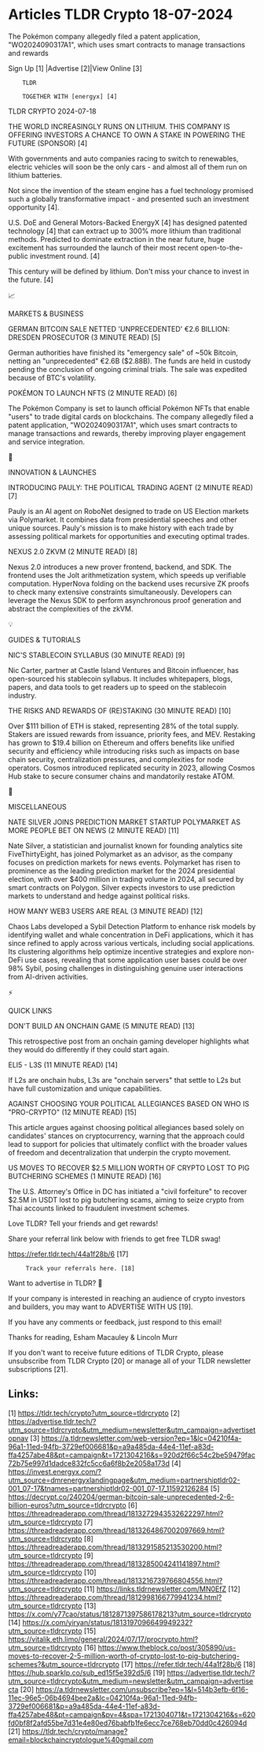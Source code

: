 # Articles TLDR Crypto 18-07-2024

The Pokémon company allegedly filed a patent application,
"WO2024090317A1", which uses smart contracts to manage transactions
and rewards  

 Sign Up [1] |Advertise [2]|View Online [3] 

		TLDR 

		TOGETHER WITH [energyx] [4]

TLDR CRYPTO 2024-07-18

 THE WORLD INCREASINGLY RUNS ON LITHIUM. THIS COMPANY IS OFFERING
INVESTORS A CHANCE TO OWN A STAKE IN POWERING THE FUTURE (SPONSOR) [4]


 With governments and auto companies racing to switch to renewables,
electric vehicles will soon be the only cars - and almost all of them
run on lithium batteries.

Not since the invention of the steam engine has a fuel technology
promised such a globally transformative impact - and presented such an
investment opportunity [4].

U.S. DoE and General Motors-Backed EnergyX [4] has designed patented
technology [4] that can extract up to 300% more lithium than
traditional methods. Predicted to dominate extraction in the near
future, huge excitement has surrounded the launch of their most recent
open-to-the-public investment round. [4]

This century will be defined by lithium. Don't miss your chance to
invest in the future. [4]

📈 

MARKETS & BUSINESS

 GERMAN BITCOIN SALE NETTED 'UNPRECEDENTED' €2.6 BILLION: DRESDEN
PROSECUTOR (3 MINUTE READ) [5] 

 German authorities have finished its "emergency sale" of ~50k
Bitcoin, netting an "unprecedented" €2.6B ($2.88B). The funds are
held in custody pending the conclusion of ongoing criminal trials. The
sale was expedited because of BTC's volatility. 

 POKÉMON TO LAUNCH NFTS (2 MINUTE READ) [6] 

 The Pokémon Company is set to launch official Pokémon NFTs that
enable "users" to trade digital cards on blockchains. The company
allegedly filed a patent application, "WO2024090317A1", which uses
smart contracts to manage transactions and rewards, thereby improving
player engagement and service integration. 

🚀 

INNOVATION & LAUNCHES

 INTRODUCING PAULY: THE POLITICAL TRADING AGENT (2 MINUTE READ) [7] 

 Pauly is an AI agent on RoboNet designed to trade on US Election
markets via Polymarket. It combines data from presidential speeches
and other unique sources. Pauly's mission is to make history with each
trade by assessing political markets for opportunities and executing
optimal trades. 

 NEXUS 2.0 ZKVM (2 MINUTE READ) [8] 

 Nexus 2.0 introduces a new prover frontend, backend, and SDK. The
frontend uses the Jolt arithmetization system, which speeds up
verifiable computation. HyperNova folding on the backend uses
recursive ZK proofs to check many extensive constraints
simultaneously. Developers can leverage the Nexus SDK to perform
asynchronous proof generation and abstract the complexities of the
zkVM. 

💡 

GUIDES & TUTORIALS

 NIC'S STABLECOIN SYLLABUS (30 MINUTE READ) [9] 

 Nic Carter, partner at Castle Island Ventures and Bitcoin influencer,
has open-sourced his stablecoin syllabus. It includes whitepapers,
blogs, papers, and data tools to get readers up to speed on the
stablecoin industry. 

 THE RISKS AND REWARDS OF (RE)STAKING (30 MINUTE READ) [10] 

 Over $111 billion of ETH is staked, representing 28% of the total
supply. Stakers are issued rewards from issuance, priority fees, and
MEV. Restaking has grown to $19.4 billion on Ethereum and offers
benefits like unified security and efficiency while introducing risks
such as impacts on base chain security, centralization pressures, and
complexities for node operators. Cosmos introduced replicated security
in 2023, allowing Cosmos Hub stake to secure consumer chains and
mandatorily restake ATOM. 

🦄 

MISCELLANEOUS

 NATE SILVER JOINS PREDICTION MARKET STARTUP POLYMARKET AS MORE PEOPLE
BET ON NEWS (2 MINUTE READ) [11] 

 Nate Silver, a statistician and journalist known for founding
analytics site FiveThirtyEight, has joined Polymarket as an advisor,
as the company focuses on prediction markets for news events.
Polymarket has risen to prominence as the leading prediction market
for the 2024 presidential election, with over $400 million in trading
volume in 2024, all secured by smart contracts on Polygon. Silver
expects investors to use prediction markets to understand and hedge
against political risks. 

 HOW MANY WEB3 USERS ARE REAL (3 MINUTE READ) [12] 

 Chaos Labs developed a Sybil Detection Platform to enhance risk
models by identifying wallet and whale concentration in DeFi
applications, which it has since refined to apply across various
verticals, including social applications. Its clustering algorithms
help optimize incentive strategies and explore non-DeFi use cases,
revealing that some application user bases could be over 98% Sybil,
posing challenges in distinguishing genuine user interactions from
AI-driven activities. 

⚡ 

QUICK LINKS

 DON'T BUILD AN ONCHAIN GAME (5 MINUTE READ) [13] 

 This retrospective post from an onchain gaming developer highlights
what they would do differently if they could start again. 

 ELI5 - L3S (11 MINUTE READ) [14] 

 If L2s are onchain hubs, L3s are "onchain servers" that settle to L2s
but have full customization and unique capabilities. 

 AGAINST CHOOSING YOUR POLITICAL ALLEGIANCES BASED ON WHO IS
"PRO-CRYPTO" (12 MINUTE READ) [15] 

 This article argues against choosing political allegiances based
solely on candidates' stances on cryptocurrency, warning that the
approach could lead to support for policies that ultimately conflict
with the broader values of freedom and decentralization that underpin
the crypto movement. 

 US MOVES TO RECOVER $2.5 MILLION WORTH OF CRYPTO LOST TO PIG
BUTCHERING SCHEMES (1 MINUTE READ) [16] 

 The U.S. Attorney's Office in DC has initiated a "civil forfeiture"
to recover $2.5M in USDT lost to pig butchering scams, aiming to seize
crypto from Thai accounts linked to fraudulent investment schemes. 

Love TLDR? Tell your friends and get rewards!

 Share your referral link below with friends to get free TLDR swag! 

 https://refer.tldr.tech/44a1f28b/6 [17] 

		 Track your referrals here. [18] 

Want to advertise in TLDR? 📰

 If your company is interested in reaching an audience of crypto
investors and builders, you may want to ADVERTISE WITH US [19]. 

 If you have any comments or feedback, just respond to this email! 

Thanks for reading, 
Esham Macauley & Lincoln Murr 

If you don't want to receive future editions of TLDR Crypto, please
unsubscribe from TLDR Crypto [20] or manage all of your TLDR
newsletter subscriptions [21]. 

 

Links:
------
[1] https://tldr.tech/crypto?utm_source=tldrcrypto
[2] https://advertise.tldr.tech/?utm_source=tldrcrypto&utm_medium=newsletter&utm_campaign=advertisetopnav
[3] https://a.tldrnewsletter.com/web-version?ep=1&lc=04210f4a-96a1-11ed-94fb-3729ef006681&p=a9a485da-44e4-11ef-a83d-ffa4257abe48&pt=campaign&t=1721304216&s=920d2f66c54c2be59479fac72b75e997d1dadce832fc5cc6a6f8b2e2058a173d
[4] https://invest.energyx.com/?utm_source=dmrenergyxlandingpage&utm_medium=partnershiptldr02-001_07-17&tnames=partnershiptldr02-001_07-17_11592126284
[5] https://decrypt.co/240204/german-bitcoin-sale-unprecedented-2-6-billion-euros?utm_source=tldrcrypto
[6] https://threadreaderapp.com/thread/1813272943532622297.html?utm_source=tldrcrypto
[7] https://threadreaderapp.com/thread/1813264867002097669.html?utm_source=tldrcrypto
[8] https://threadreaderapp.com/thread/1813291585213530200.html?utm_source=tldrcrypto
[9] https://threadreaderapp.com/thread/1813285004241141897.html?utm_source=tldrcrypto
[10] https://threadreaderapp.com/thread/1813216739766804556.html?utm_source=tldrcrypto
[11] https://links.tldrnewsletter.com/MN0EfZ
[12] https://threadreaderapp.com/thread/1812998166779941234.html?utm_source=tldrcrypto
[13] https://x.com/y77cao/status/1812871397586178213?utm_source=tldrcrypto
[14] https://x.com/yiryan/status/1813197096649949232?utm_source=tldrcrypto
[15] https://vitalik.eth.limo/general/2024/07/17/procrypto.html?utm_source=tldrcrypto
[16] https://www.theblock.co/post/305890/us-moves-to-recover-2-5-million-worth-of-crypto-lost-to-pig-butchering-schemes?&utm_source=tldrcrypto
[17] https://refer.tldr.tech/44a1f28b/6
[18] https://hub.sparklp.co/sub_ed15f5e392d5/6
[19] https://advertise.tldr.tech/?utm_source=tldrcrypto&utm_medium=newsletter&utm_campaign=advertisecta
[20] https://a.tldrnewsletter.com/unsubscribe?ep=1&l=514b3efb-6f16-11ec-96e5-06b4694bee2a&lc=04210f4a-96a1-11ed-94fb-3729ef006681&p=a9a485da-44e4-11ef-a83d-ffa4257abe48&pt=campaign&pv=4&spa=1721304071&t=1721304216&s=620fd0bf8f2afd55be7d31e4e80ed76babfb1fe6ecc7ce768eb70dd0c426094d
[21] https://tldr.tech/crypto/manage?email=blockchaincryptologue%40gmail.com